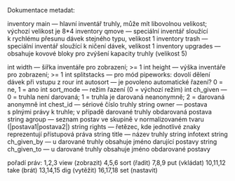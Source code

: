 Dokumentace metadat:

inventory main — hlavní inventář truhly, může mít libovolnou velikost; výchozí velikost je 8*4
inventory qmove — speciální inventář sloužící k rychlému přesunu dávek stejného typu, velikost 1
inventory trash — speciální inventář sloužící k ničení dávek, velikost 1
inventory upgrades — obsahuje kovové bloky pro zvýšení kapacity truhly (velikost 5)

int width — šířka inventáře pro zobrazení; >= 1
int height — výška inventáře pro zobrazení; >= 1
int splitstacks — pro mód pipeworks: dovolí dělení dávek při vstupu z rour
int autosort — je povoleno automatické řazení? 0 = ne, 1 = ano
int sort_mode — režim řazení (0 = výchozí režim)
int ch_given — 0 = truhla není darovaná; 1 = truhla je darovaná neanonymně; 2 = darovaná anonymně
int chest_id — sériové číslo truhly
string owner — postava s plnými právy k truhle; v případě darované truhly obdarovaná postava
string agroup — seznam postav ve skupině v normalizovaném tvaru (|postava1|postava2|)
string rights — řetězec, kde jednotlivé znaky reprezentují přístupová práva
string title — název truhly
string infotext
string ch_given_by — u darované truhly obsahuje jméno darující postavy
string ch_given_to — u darované truhly obsahuje jméno obdarované postavy

pořadí práv:
1,2,3 view (zobrazit)
4,5,6 sort (řadit)
7,8,9 put (vkládat)
10,11,12 take (brát)
13,14,15 dig (vytěžit)
16,17,18 set (nastavit)
